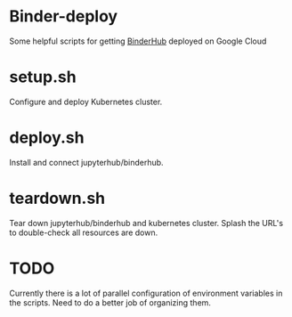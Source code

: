 # Binder-deploy

Some helpful scripts for getting [BinderHub](http://binderhub.readthedocs.io/) deployed on Google Cloud

# setup.sh

Configure and deploy Kubernetes cluster.

# deploy.sh

Install and connect jupyterhub/binderhub.

# teardown.sh

Tear down jupyterhub/binderhub and kubernetes cluster.  Splash the URL's to double-check all resources are down.

# TODO

Currently there is a lot of parallel configuration of environment variables in the scripts.  Need to do a better job of organizing them.